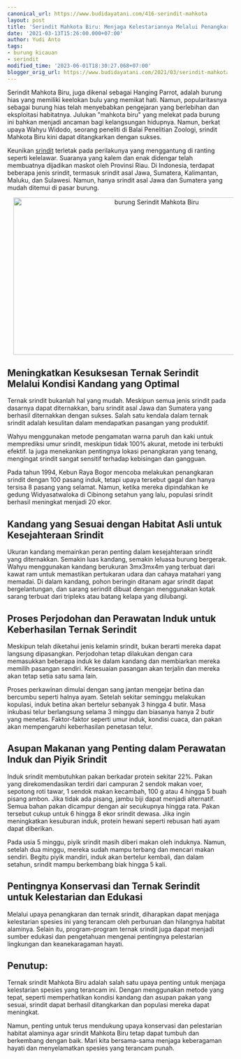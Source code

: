 ```yaml
---
canonical_url: https://www.budidayatani.com/416-serindit-mahkota
layout: post
title: 'Serindit Mahkota Biru: Menjaga Kelestariannya Melalui Penangkaran'
date: '2021-03-13T15:26:00.000+07:00'
author: Yudi Anto
tags:
- burung kicauan
- serindit
modified_time: '2023-06-01T18:30:27.068+07:00'
blogger_orig_url: https://www.budidayatani.com/2021/03/serindit-mahkota-biru-kini-dapat.html
---
```


<p>Serindit Mahkota Biru, juga dikenal sebagai Hanging Parrot, adalah burung hias yang memiliki keelokan bulu yang memikat hati. Namun, popularitasnya sebagai burung hias telah menyebabkan pengejaran yang berlebihan dan eksploitasi habitatnya. Julukan "mahkota biru" yang melekat pada burung ini bahkan menjadi ancaman bagi kelangsungan hidupnya. Namun, berkat upaya Wahyu Widodo, seorang peneliti di Balai Penelitian Zoologi, srindit Mahkota Biru kini dapat ditangkarkan dengan sukses.</p><p>Keunikan <a href="https://www.budidayatani.com/search/label/serindit">srindit</a> terletak pada perilakunya yang menggantung di ranting seperti kelelawar. Suaranya yang kalem dan enak didengar telah membuatnya dijadikan maskot oleh Provinsi Riau. Di Indonesia, terdapat beberapa jenis srindit, termasuk srindit asal Jawa, Sumatera, Kalimantan, Maluku, dan Sulawesi. Namun, hanya srindit asal Jawa dan Sumatera yang mudah ditemui di pasar burung.</p><div class="separator" style="clear: both; text-align: center;"><a href="https://blogger.googleusercontent.com/img/b/R29vZ2xl/AVvXsEi7YqBVjrVPCU9wVhsjYbgJU6H-PW9B9maviVK1EkK2jIKEuCxA7JDRB8cw6hQ3e4cU5jVsGXeQxkoC2YCyHhXPZvxdz23SMtRpsqXs9N3Df7MLfYZos1yPzhXqQWemaNbxFiG58Hbm8187VEuPWeTIkdbSDY3_0nQtxCqLgGlwl5XUTB45aFL7kTjMKQ/s2133/Serindit%20Mahkota%20Biru.jpg" imageanchor="1" style="margin-left: 1em; margin-right: 1em;"><img alt="burung Serindit Mahkota Biru" border="0" data-original-height="1200" data-original-width="2133" height="360" src="https://blogger.googleusercontent.com/img/b/R29vZ2xl/AVvXsEi7YqBVjrVPCU9wVhsjYbgJU6H-PW9B9maviVK1EkK2jIKEuCxA7JDRB8cw6hQ3e4cU5jVsGXeQxkoC2YCyHhXPZvxdz23SMtRpsqXs9N3Df7MLfYZos1yPzhXqQWemaNbxFiG58Hbm8187VEuPWeTIkdbSDY3_0nQtxCqLgGlwl5XUTB45aFL7kTjMKQ/w640-h360/Serindit%20Mahkota%20Biru.jpg" width="640" /></a></div><h2>Meningkatkan Kesuksesan Ternak Serindit Melalui Kondisi Kandang yang Optimal</h2><p>Ternak srindit bukanlah hal yang mudah. Meskipun semua jenis srindit pada dasarnya dapat diternakkan, baru srindit asal Jawa dan Sumatera yang berhasil diternakkan dengan sukses. Salah satu kendala dalam ternak srindit adalah kesulitan dalam mendapatkan pasangan yang produktif.&nbsp;</p><p>Wahyu menggunakan metode pengamatan warna paruh dan kaki untuk memprediksi umur srindit, meskipun tidak 100% akurat, metode ini terbukti efektif. Ia juga menekankan pentingnya lokasi penangkaran yang tenang, mengingat srindit sangat sensitif terhadap kebisingan dan gangguan.</p><p>Pada tahun 1994, Kebun Raya Bogor mencoba melakukan penangkaran srindit dengan 100 pasang induk, tetapi upaya tersebut gagal dan hanya tersisa 8 pasang yang selamat. Namun, ketika mereka dipindahkan ke gedung Widyasatwaloka di Cibinong setahun yang lalu, populasi srindit berhasil meningkat menjadi 20 ekor.</p><h2>Kandang yang Sesuai dengan Habitat Asli untuk Kesejahteraan Srindit</h2><p>Ukuran kandang memainkan peran penting dalam kesejahteraan srindit yang diternakkan. Semakin luas kandang, semakin leluasa burung bergerak. Wahyu menggunakan kandang berukuran 3mx3mx4m yang terbuat dari kawat ram untuk memastikan pertukaran udara dan cahaya matahari yang memadai. Di dalam kandang, pohon beringin ditanam agar srindit dapat bergelantungan, dan sarang serindit dibuat dengan menggunakan kotak sarang terbuat dari tripleks atau batang kelapa yang dilubangi.</p><h2>Proses Perjodohan dan Perawatan Induk untuk Keberhasilan Ternak Serindit</h2><p>Meskipun telah diketahui jenis kelamin srindit, bukan berarti mereka dapat langsung dipasangkan. Perjodohan tetap dilakukan dengan cara memasukkan beberapa induk ke dalam kandang dan membiarkan mereka memilih pasangan sendiri. Kesesuaian pasangan akan terjalin dan mereka akan tetap setia satu sama lain.</p><p>Proses perkawinan dimulai dengan sang jantan mengejar betina dan bercumbu seperti halnya ayam. Setelah sekitar seminggu melakukan kopulasi, induk betina akan bertelur sebanyak 3 hingga 4 butir. Masa inkubasi telur berlangsung selama 3 minggu dan biasanya hanya 2 butir yang menetas. Faktor-faktor seperti umur induk, kondisi cuaca, dan pakan akan mempengaruhi keberhasilan penetasan telur.</p><h2>Asupan Makanan yang Penting dalam Perawatan Induk dan Piyik Srindit</h2><p>Induk srindit membutuhkan pakan berkadar protein sekitar 22%. Pakan yang direkomendasikan terdiri dari campuran 2 sendok makan voer, sepotong roti tawar, 1 sendok makan kecambah, 100 g atau 4 hingga 5 buah pisang ambon. Jika tidak ada pisang, jambu biji dapat menjadi alternatif. Semua bahan pakan dicampur dengan air secukupnya hingga rata. Pakan tersebut cukup untuk 6 hingga 8 ekor srindit dewasa. Jika ingin meningkatkan kesuburan induk, protein hewani seperti rebusan hati ayam dapat diberikan.</p><p>Pada usia 5 minggu, piyik srindit masih diberi makan oleh induknya. Namun, setelah dua minggu, mereka sudah mampu terbang dan mencari makan sendiri. Begitu piyik mandiri, induk akan bertelur kembali, dan dalam setahun, srindit mampu berkembang biak hingga 5 kali.</p><h2>Pentingnya Konservasi dan Ternak Serindit untuk Kelestarian dan Edukasi</h2><p>Melalui upaya penangkaran dan ternak srindit, diharapkan dapat menjaga kelestarian spesies ini yang terancam oleh perburuan dan hilangnya habitat alaminya. Selain itu, program-program ternak srindit juga dapat menjadi sumber edukasi dan pengetahuan mengenai pentingnya pelestarian lingkungan dan keanekaragaman hayati.</p><h2><strong>Penutup</strong>:</h2><p>Ternak srindit Mahkota Biru adalah salah satu upaya penting untuk menjaga kelestarian spesies yang terancam ini. Dengan menggunakan metode yang tepat, seperti memperhatikan kondisi kandang dan asupan pakan yang sesuai, srindit dapat berhasil ditangkarkan dan populasi mereka dapat meningkat.&nbsp;</p><p>Namun, penting untuk terus mendukung upaya konservasi dan pelestarian habitat alaminya agar srindit Mahkota Biru tetap dapat tumbuh dan berkembang dengan baik. Mari kita bersama-sama menjaga keberagaman hayati dan menyelamatkan spesies yang terancam punah.</p>